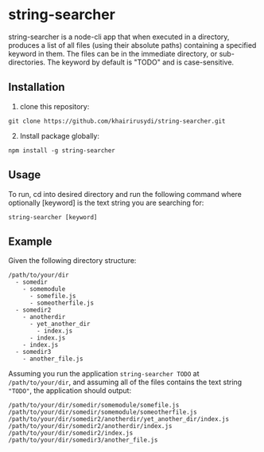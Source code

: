 # string-searcher
string-searcher is a node-cli app that when executed in a directory, produces a list 
of all files (using their absolute paths) containing a specified keyword in them. 
The files can be in the immediate directory, or sub-directories. The keyword by default 
is "TODO" and is case-sensitive.

## Installation
1. clone this repository:
```
git clone https://github.com/khairirusydi/string-searcher.git
```
2. Install package globally:
```
npm install -g string-searcher
```

## Usage
To run, cd into desired directory and run the following command where optionally [keyword] is 
the text string you are searching for:
```
string-searcher [keyword]
```

## Example
Given the following directory structure:
```
/path/to/your/dir
  - somedir
    - somemodule
      - somefile.js
      - someotherfile.js
  - somedir2
    - anotherdir
      - yet_another_dir
        - index.js
      - index.js
    - index.js
  - somedir3
    - another_file.js
```

Assuming you run the application `string-searcher TODO` at `/path/to/your/dir`, and 
assuming all of the files contains the text string `"TODO"`, the application should output:

```
/path/to/your/dir/somedir/somemodule/somefile.js
/path/to/your/dir/somedir/somemodule/someotherfile.js
/path/to/your/dir/somedir2/anotherdir/yet_another_dir/index.js
/path/to/your/dir/somedir2/anotherdir/index.js
/path/to/your/dir/somedir2/index.js
/path/to/your/dir/somedir3/another_file.js
```

